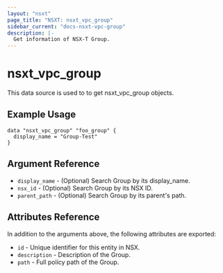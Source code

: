 ```yaml
---
layout: "nsxt"
page_title: "NSXT: nsxt_vpc_group"
sidebar_current: "docs-nsxt-vpc-group"
description: |-
  Get information of NSX-T Group.
---
```


<!--
    Copyright 2023 VMware, Inc.
    SPDX-License-Identifier: Mozilla Public License 2.0
-->

# nsxt_vpc_group

This data source is used to to get nsxt_vpc_group objects.

## Example Usage

```hcl
data "nsxt_vpc_group" "foo_group" {
  display_name = "Group-Test"
}
```

## Argument Reference

* `display_name` - (Optional) Search Group by its display_name.
* `nsx_id` - (Optional) Search Group by its NSX ID.
* `parent_path` - (Optional) Search Group by its parent's path.

## Attributes Reference

In addition to the arguments above, the following attributes are exported:

* `id` - Unique identifier for this entity in NSX.
* `description` - Description of the Group.
* `path` - Full policy path of the Group.

